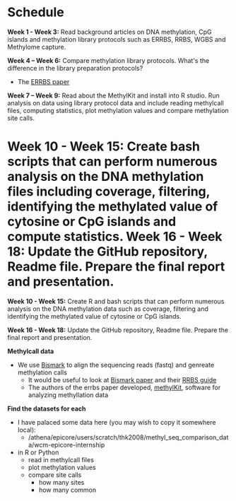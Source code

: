 # Schedule

**Week 1 - Week 3:** Read background articles on DNA methylation, CpG islands and methylation library protocols such as ERRBS, RRBS, WGBS and Methylome capture.

**Week 4 – Week 6:** Compare methylation library protocols. What's the difference in the library preparation protocols?
- The [ERRBS paper](http://journals.plos.org/plosgenetics/article?id=10.1371/journal.pgen.1002781)

**Week 7 – Week 9:** Read about the MethylKit and install into R studio. Run analysis on data using library protocol data and include reading methylcall files, computing statistics, plot methylation values and compare methylation site calls.

**Week 10 - Week 15:** Create bash scripts that can perform numerous analysis on the DNA methylation files including coverage, filtering, identifying the methylated value of cytosine or CpG islands and compute statistics.
Week 16 - Week 18: Update the GitHub repository, Readme file. Prepare the final report and presentation.
=======
**Week 10 - Week 15:** Create R and bash scripts that can perform numerous analysis on the DNA methylation data such as coverage, filtering and identifying the methylated value of cytosine or CpG islands. 

**Week 16 - Week 18:** Update the GitHub repository, Readme file. Prepare the final report and presentation. 

**Methylcall data**
- We use [Bismark](https://www.bioinformatics.babraham.ac.uk/projects/bismark/) to align the sequencing reads (fastq) and genreate methylation calls
  - It would be useful to look at [Bismark paper](https://academic.oup.com/bioinformatics/article/27/11/1571/216956) and their [RRBS guide](https://github.com/FelixKrueger/TrimGalore/blob/master/Docs/RRBS_Guide.pdf)
  - The authors of the errbs paper developed, [methylKit](https://www.ncbi.nlm.nih.gov/pmc/articles/PMC3491415/), software for analyzing methyllation data

**Find the datasets for each**
- I have palaced some data here (you may wish to copy it somewhere local):
  - /athena/epicore/users/scratch/thk2008/methyl_seq_comparison_data/wcm-epicore-internship
- in R or Python
  - read in methylcall files
  - plot methylation values
  - compare site calls
    - how many sites
    - how many common

